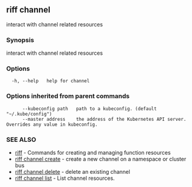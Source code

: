 ## riff channel

interact with channel related resources

### Synopsis

interact with channel related resources

### Options

```
  -h, --help   help for channel
```

### Options inherited from parent commands

```
      --kubeconfig path   path to a kubeconfig. (default "~/.kube/config")
      --master address    the address of the Kubernetes API server. Overrides any value in kubeconfig.
```

### SEE ALSO

* [riff](riff.md)	 - Commands for creating and managing function resources
* [riff channel create](riff_channel_create.md)	 - create a new channel on a namespace or cluster bus
* [riff channel delete](riff_channel_delete.md)	 - delete an existing channel
* [riff channel list](riff_channel_list.md)	 - List channel resources.

